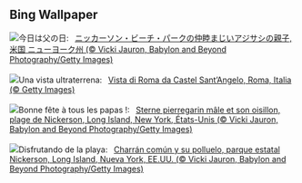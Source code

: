 ## Bing Wallpaper
![](https://www.bing.com/th?id=OHR.TernFather_JA-JP1363160491_UHD.jpg&w=1000)今日は父の日:&nbsp;&ensp;[ニッカーソン・ビーチ・パークの仲睦まじいアジサシの親子, 米国 ニューヨーク州 (© Vicki Jauron, Babylon and Beyond Photography/Getty Images)](https://www.bing.com/th?id=OHR.TernFather_JA-JP1363160491_UHD.jpg)
<br><br/>
![](https://www.bing.com/th?id=OHR.RomeView_IT-IT9288537462_UHD.jpg&w=1000)Una vista ultraterrena:&nbsp;&ensp;[Vista di Roma da Castel Sant’Angelo, Roma, Italia (© Getty Images)](https://www.bing.com/th?id=OHR.RomeView_IT-IT9288537462_UHD.jpg)
<br><br/>
![](https://www.bing.com/th?id=OHR.TernFather_FR-FR6242337501_UHD.jpg&w=1000)Bonne fête à tous les papas !:&nbsp;&ensp;[Sterne pierregarin mâle et son oisillon, plage de Nickerson, Long Island, New York, États-Unis (© Vicki Jauron, Babylon and Beyond Photography/Getty Images)](https://www.bing.com/th?id=OHR.TernFather_FR-FR6242337501_UHD.jpg)
<br><br/>
![](https://www.bing.com/th?id=OHR.TernFather_ES-ES7143404258_UHD.jpg&w=1000)Disfrutando de la playa:&nbsp;&ensp;[Charrán común y su polluelo, parque estatal Nickerson, Long Island, Nueva York, EE.UU. (© Vicki Jauron, Babylon and Beyond Photography/Getty Images)](https://www.bing.com/th?id=OHR.TernFather_ES-ES7143404258_UHD.jpg)
<br><br/>
